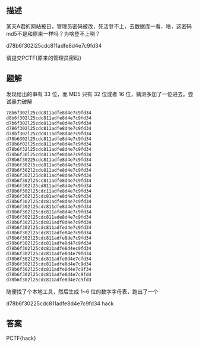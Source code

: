 ## 描述

某天A君的网站被日，管理员密码被改，死活登不上，去数据库一看，啥，这密码md5不是和原来一样吗？为啥登不上咧？

d78b6f302l25cdc811adfe8d4e7c9fd34

请提交PCTF{原来的管理员密码}

## 题解

发现给出的串有 33 位，而 MD5 只有 32 位或者 16 位，猜测多加了一位进去。尝试暴力破解

```
78b6f302l25cdc811adfe8d4e7c9fd34
d8b6f302l25cdc811adfe8d4e7c9fd34
d7b6f302l25cdc811adfe8d4e7c9fd34
d786f302l25cdc811adfe8d4e7c9fd34
d78bf302l25cdc811adfe8d4e7c9fd34
d78b6302l25cdc811adfe8d4e7c9fd34
d78b6f02l25cdc811adfe8d4e7c9fd34
d78b6f32l25cdc811adfe8d4e7c9fd34
d78b6f30l25cdc811adfe8d4e7c9fd34
d78b6f30225cdc811adfe8d4e7c9fd34
d78b6f302l5cdc811adfe8d4e7c9fd34
d78b6f302l2cdc811adfe8d4e7c9fd34
d78b6f302l25dc811adfe8d4e7c9fd34
d78b6f302l25cc811adfe8d4e7c9fd34
d78b6f302l25cd811adfe8d4e7c9fd34
d78b6f302l25cdc11adfe8d4e7c9fd34
d78b6f302l25cdc81adfe8d4e7c9fd34
d78b6f302l25cdc81adfe8d4e7c9fd34
d78b6f302l25cdc811dfe8d4e7c9fd34
d78b6f302l25cdc811afe8d4e7c9fd34
d78b6f302l25cdc811ade8d4e7c9fd34
d78b6f302l25cdc811adf8d4e7c9fd34
d78b6f302l25cdc811adfed4e7c9fd34
d78b6f302l25cdc811adfe84e7c9fd34
d78b6f302l25cdc811adfe8de7c9fd34
d78b6f302l25cdc811adfe8d47c9fd34
d78b6f302l25cdc811adfe8d4ec9fd34
d78b6f302l25cdc811adfe8d4e79fd34
d78b6f302l25cdc811adfe8d4e7cfd34
d78b6f302l25cdc811adfe8d4e7c9d34
d78b6f302l25cdc811adfe8d4e7c9f34
d78b6f302l25cdc811adfe8d4e7c9fd4
d78b6f302l25cdc811adfe8d4e7c9fd3
```

随便找了个本地工具，然后生成 1~6 位的数字字母表，跑出了一个

d78b6f30225cdc811adfe8d4e7c9fd34 hack

## 答案

PCTF{hack}
